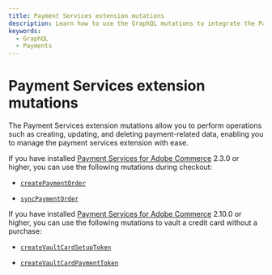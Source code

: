 ```yaml
---
title: Payment Services extension mutations
description: Learn how to use the GraphQL mutations to integrate the Payment Services extension.
keywords:
  - GraphQL
  - Payments
---
```


# Payment Services extension mutations

The Payment Services extension mutations allow you to perform operations such as creating, updating, and deleting payment-related data, enabling you to manage the payment services extension with ease.

If you have installed [Payment Services for Adobe Commerce](https://commercemarketplace.adobe.com/magento-payment-services.html) 2.3.0 or higher, you can use the following mutations during checkout:

* [`createPaymentOrder`](../mutations/create-payment-order.md)

* [`syncPaymentOrder`](../mutations/sync-payment-order.md)

If you have installed [Payment Services for Adobe Commerce](https://commercemarketplace.adobe.com/magento-payment-services.html) 2.10.0 or higher, you can use the following mutations to vault a credit card without a purchase:

* [`createVaultCardSetupToken`](../mutations/create-vault-card-setup-token.md)

* [`createVaultCardPaymentToken`](../mutations/create-vault-card-payment-token.md)
